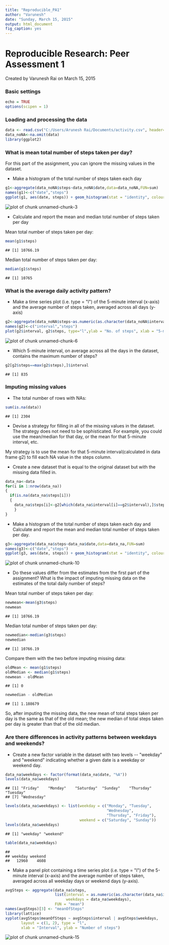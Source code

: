 ```yaml
---
title: "Reproducible_PA1"
author: "Varunesh"
date: "Sunday, March 15, 2015"
output: html_document
fig_caption: yes
---
```


Reproducible Research: Peer Assessment 1
==========================================
Created by Varunesh Rai on March 15, 2015

### Basic settings

```r
echo = TRUE  
options(scipen = 1)  
```

### Loading and processing the data

```r
data <- read.csv("C:/Users/Arunesh Rai/Documents/activity.csv", header=T, quote="\"",colClasses= c("numeric", "Date", "factor"))
data_noNA<-na.omit(data)
library(ggplot2)
```


### What is mean total number of steps taken per day?
For this part of the assignment, you can ignore the missing values in the dataset.

* Make a histogram of the total number of steps taken each day

```r
g1<-aggregate(data_noNA$steps~data_noNA$date,data=data_noNA,FUN=sum)
names(g1)<-c("date","steps")
ggplot(g1, aes(date, steps)) + geom_histogram(stat = "identity", colour = "red", fill = "red", width = 0.7) + labs(title = "Histogram of Total Number of Steps Taken Each Day(No missing values)", x = "Date", y = "Total number of steps")
```

![plot of chunk unnamed-chunk-3](figure/unnamed-chunk-3-1.png) 

* Calculate and report the mean and median total number of steps taken per day

Mean total number of steps taken per day:

```r
mean(g1$steps)
```

```
## [1] 10766.19
```
Median total number of steps taken per day:

```r
median(g1$steps)
```

```
## [1] 10765
```

### What is the average daily activity pattern?
* Make a time series plot (i.e. type = "l") of the 5-minute interval (x-axis) and the average number of steps taken, averaged across all days (y-axis)


```r
g2<-aggregate(data_noNA$steps~as.numeric(as.character(data_noNA$interval)),data=data_noNA,FUN=mean)
names(g2)<-c("interval","steps")
plot(g2$interval, g2$steps, type="l",ylab = "No. of steps", xlab = "5-minute interval")
```

![plot of chunk unnamed-chunk-6](figure/unnamed-chunk-6-1.png) 

* Which 5-minute interval, on average across all the days in the dataset, contains the maximum number of steps?

```r
g2[g2$steps==max(g2$steps),]$interval
```

```
## [1] 835
```

### Imputing missing values
* The total number of rows with NAs:


```r
sum(is.na(data))
```

```
## [1] 2304
```

* Devise a strategy for filling in all of the missing values in the dataset. The strategy does not need to be sophisticated. For example, you could use the mean/median for that day, or the mean for that 5-minute interval, etc.

My strategy is to use the mean for that 5-minute interval(calculated in data frame g2) to fill each NA value in the steps column.

* Create a new dataset that is equal to the original dataset but with the missing data filled in.


```r
data_na<-data
for(i in 1:nrow(data_na))
{
  if(is.na(data_na$steps[i]))
  {
	data_na$steps[i]<-g2[which(data_na$interval[i]==g2$interval),]$steps
	}
}
```

* Make a histogram of the total number of steps taken each day and Calculate and report the mean and median total number of steps taken per day. 


```r
g3<-aggregate(data_na$steps~data_na$date,data=data_na,FUN=sum)
names(g3)<-c("date","steps")
ggplot(g3, aes(date, steps)) + geom_histogram(stat = "identity", colour = "steelblue", fill = "steelblue", width = 0.7) + labs(title = "Histogram of Total Number of Steps Taken Each Day(No missing values)", x = "Date", y = "Total number of steps")
```

![plot of chunk unnamed-chunk-10](figure/unnamed-chunk-10-1.png) 

* Do these values differ from the estimates from the first part of the assignment? What is the impact of imputing missing data on the estimates of the total daily number of steps?

Mean total number of steps taken per day:

```r
newmean<-mean(g3$steps)
newmean
```

```
## [1] 10766.19
```
Median total number of steps taken per day:

```r
newmedian<-median(g3$steps)
newmedian
```

```
## [1] 10766.19
```
Compare them with the two before imputing missing data:

```r
oldMean <- mean(g1$steps)
oldMedian <- median(g1$steps)
newmean - oldMean
```

```
## [1] 0
```

```r
newmedian - oldMedian
```

```
## [1] 1.188679
```
So, after imputing the missing data, the new mean of total steps taken per day is the same as that of the old mean; the new median of total steps taken per day is greater than that of the old median.

### Are there differences in activity patterns between weekdays and weekends?

* Create a new factor variable in the dataset with two levels -- "weekday" and "weekend" indicating whether a given date is a weekday or weekend day.


```r
data_na$weekdays <- factor(format(data_na$date, "%A"))
levels(data_na$weekdays)
```

```
## [1] "Friday"    "Monday"    "Saturday"  "Sunday"    "Thursday"  "Tuesday"  
## [7] "Wednesday"
```

```r
levels(data_na$weekdays) <- list(weekday = c("Monday", "Tuesday",
                                             "Wednesday", 
                                             "Thursday", "Friday"),
                                 weekend = c("Saturday", "Sunday"))
levels(data_na$weekdays)
```

```
## [1] "weekday" "weekend"
```

```r
table(data_na$weekdays)
```

```
## 
## weekday weekend 
##   12960    4608
```

* Make a panel plot containing a time series plot (i.e. type = "l") of the 5-minute interval (x-axis) and the average number of steps taken, averaged across all weekday days or weekend days (y-axis).


```r
avgSteps <- aggregate(data_na$steps, 
                      list(interval = as.numeric(as.character(data_na$interval)), 
                           weekdays = data_na$weekdays),
                      FUN = "mean")
names(avgSteps)[3] <- "meanOfSteps"
library(lattice)
xyplot(avgSteps$meanOfSteps ~ avgSteps$interval | avgSteps$weekdays, 
       layout = c(1, 2), type = "l", 
       xlab = "Interval", ylab = "Number of steps")
```

![plot of chunk unnamed-chunk-15](figure/unnamed-chunk-15-1.png) 
